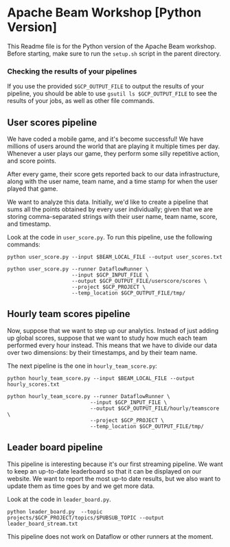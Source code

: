 # Apache Beam Workshop [Python Version]
This Readme file is for the Python version of the Apache Beam workshop.
Before starting, make sure to run the `setup.sh` script in the parent directory.

### Checking the results of your pipelines
If you use the provided `$GCP_OUTPUT_FILE` to output the results of your pipeline, you 
should be able to use `gsutil ls $GCP_OUTPUT_FILE` to see the results of your jobs, as
well as other file commands.


## User scores pipeline

We have coded a mobile game, and it's become successful! We have millions of users around the world 
that are playing it multiple times per day. Whenever a user plays our game, they perform some
silly repetitive action, and score points. 

After every game, their score gets reported back to our data infrastructure, along with the
user name, team name, and a time stamp for when the user played that game.

We want to analyze this data. Initially, we'd like to create a pipeline that sums all the 
points obtained by every user individually; given that we are storing comma-separated
strings with their user name, team name, score, and timestamp.

Look at the code in `user_score.py`. To run this pipeline, use the following commands:

    python user_score.py --input $BEAM_LOCAL_FILE --output user_scores.txt

    python user_score.py --runner DataflowRunner \
                         --input $GCP_INPUT_FILE \
                         --output $GCP_OUTPUT_FILE/userscore/scores \
                         --project $GCP_PROJECT \
                         --temp_location $GCP_OUTPUT_FILE/tmp/


## Hourly team scores pipeline

Now, suppose that we want to step up our analytics. Instead of just adding up global scores,
suppose that we want to study how much each team performed every hour instead. This means that
we have to divide our data over two dimensions: by their timestamps, and by their team name.

The next pipeline is the one in `hourly_team_score.py`:

    python hourly_team_score.py --input $BEAM_LOCAL_FILE --output hourly_scores.txt

    python hourly_team_score.py --runner DataflowRunner \
                               --input $GCP_INPUT_FILE \
                               --output $GCP_OUTPUT_FILE/hourly/teamscore \
                               --project $GCP_PROJECT \
                               --temp_location $GCP_OUTPUT_FILE/tmp/


## Leader board pipeline
This pipeline is interesting because it's our first streaming pipeline. We want to keep an
up-to-date leaderboard so that it can be displayed on our website. We want to report the 
most up-to date results, but we also want to update them as time goes by and we get more
data.

Look at the code in `leader_board.py`.

    python leader_board.py  --topic projects/$GCP_PROJECT/topics/$PUBSUB_TOPIC --output leader_board_stream.txt

This pipeline does not work on Dataflow or other runners at the moment.